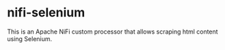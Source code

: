 # nifi-selenium
This is an Apache NiFi custom processor that allows scraping html content using Selenium.
